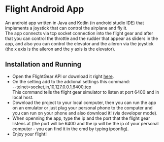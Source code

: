 # Flight Android App

An android app written in Java and Kotlin (in android studio IDE) that implements a joystick that can control the airplane and fly it.</br>
The app connects via tcp socket connection into the flight gear and after that you can control the throttle and the rudder that appear as sliders in the app, 
and also you can control the elevator and the aileron via the joystick (the x axis is the aileron and the y axis is the elevator).</br>
## Installation and Running
* Open the FlightGear API or download it right [here](https://www.flightgear.org). </br>
* On the setting add to the addional settings this command: </br>
  --telnet=socket,in,10,127.0.0.1,6400,tcp </br>
 This command tells the flight gear simulator to listen at port 6400 and in local host.
 * Download the project to your local computer, then you can run the app on an emulator or just plug your personal phone to the computer and you can run on your phone and also download it!
 (via developer mode). </br>
 * When openning the app, type the ip and the port that the flight gear listens at (the port will be 6400 and the ip will be the ip of your personal computer - you can find it in the cmd
 by typing ipconfig).</br>
 * Enjoy your flight!
 
